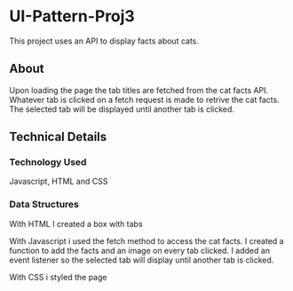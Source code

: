 # UI-Pattern-Proj3

This project uses an API to display facts about cats.

## About

Upon loading the page the tab titles are fetched from the cat facts API.
Whatever tab is clicked on a fetch request is made to retrive the cat facts.
The selected tab will be displayed until another tab is clicked.

## Technical Details

### Technology Used

Javascript, HTML and CSS

### Data Structures

With HTML I created a box with tabs

With Javascript i used the fetch method to access the cat facts.
I created a function to add the facts and an image on every tab clicked.
I added an event listener so the selected tab will display until another tab is clicked.

With CSS i styled the page
